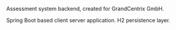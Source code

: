 Assessment system backend, created for GrandCentrix GmbH.

Spring Boot based client server application.
H2 persistence layer.
